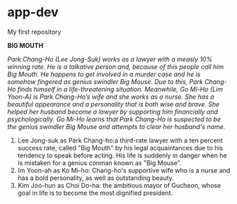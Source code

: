 # app-dev
My first repository

**BIG MOUTH**

*Park Chang-Ho (Lee Jong-Suk) works as a lawyer with a measly 10% winning rate. He is a talkative person and, because of this people call him Big Mouth. He happens to get involved in a murder case and he is somehow fingered as genius swindler Big Mouse. Due to this, Park Chang-Ho finds himself in a life-threatening situation. Meanwhile, Go Mi-Ho (Lim Yoon-A) is Park Chang-Ho’s wife and she works as a nurse. She has a beautiful appearance and a personality that is both wise and brave. She helped her husband become a lawyer by supporting him financially and psychologically. Go Mi-Ho learns that Park Chang-Ho is suspected to be the genius swindler Big Mouse and attempts to clear her husband's name.*
1. Lee Jong-suk as Park Chang-ho:a third-rate lawyer with a ten percent success rate, called "Big Mouth" by his legal acquaintances due to his tendency to speak before acting. His life is suddenly in danger when he is mistaken for a genius conman known as "Big Mouse".
2. Im Yoon-ah as Ko Mi-ho: Chang-ho's supportive wife who is a nurse and has a bold personality, as well as outstanding beauty.
3. Kim Joo-hun as Choi Do-ha: the ambitious mayor of Gucheon, whose goal in life is to become the most dignified president.

